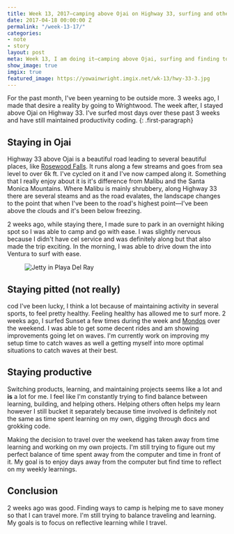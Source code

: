 ```yaml
---
title: Week 13, 2017—camping above Ojai on Highway 33, surfing and other things
date: 2017-04-18 00:00:00 Z
permalink: "/week-13-17/"
categories:
- note
- story
layout: post
meta: Week 13, I am doing it—camping above Ojai, surfing and finding to code.
show_image: true
imgix: true
featured_image: https://yowainwright.imgix.net/wk-13/hwy-33-3.jpg
---
```


For the past month, I've been yearning to be outside more. 3 weeks ago, I made that desire a reality by going to Wrightwood. The week after, I stayed above Ojai on Highway 33. I've surfed most days over these past 3 weeks and have still maintained productivity coding.
{: .first-paragraph}

## Staying in Ojai

Highway 33 above Ojai is a beautiful road leading to several beautiful places, like [Rosewood Falls](https://www.hikespeak.com/trails/rose-valley-falls-padres/). It runs along a few streams and goes from sea level to over 6k ft. I've cycled on it and I've now camped along it. Something that I really enjoy about it is it's difference from Malibu and the Santa Monica Mountains. Where Malibu is mainly shrubbery, along Highway 33 there are several steams and as the road evalates, the landscape changes to the point that when I've been to the road's highest point—I've been above the clouds and it's been below freezing.

2 weeks ago, while staying there, I made sure to park in an overnight hiking spot so I was able to camp and go with ease. I was slightly nervous because I didn't have cel service and was definitely along but that also made the trip exciting. In the morning, I was able to drive down the into Ventura to surf with ease. 

<figure>
  <img src="//yowainwright.imgix.net/wk-13/hwy-33.jpg?w=800&h=800&crop=focalpoint&auto=format" alt="Jetty in Playa Del Ray" />
</figure>

## Staying pitted (not really)
cod
I've been lucky, I think a lot because of maintaining activity in several sports, to feel pretty healthy. Feeling healthy has allowed me to surf more. 2 weeks ago, I surfed Sunset a few times during the week and [Mondos](https://www.wannasurf.com/spot/North_America/USA/California/Ventura/Mondos/) over the weekend. I was able to get some decent rides and am showing improvements going let on waves. I'm currently work on improving my setup time to catch waves as well a getting myself into more optimal situations to catch waves at their best. 

## Staying productive

Switching products, learning, and maintaining projects seems like a lot and **is** a lot for me. I feel like I'm constantly trying to find balance between learning, building, and helping others. Helping others often helps my learn however I still bucket it separately because time involved is definitely not the same as time spent learning on my own, digging through docs and grokking code. 

Making the decision to travel over the weekend has taken away from time learning and working on my own projects. I'm still trying to figure out my perfect balance of time spent away from the computer and time in front of it. My goal is to enjoy days away from the computer but find time to reflect on my weekly learnings. 

## Conclusion

2 weeks ago was good. Finding ways to camp is helping me to save money so that I can travel more. I'm still trying to balance traveling and learning. My goals is to focus on reflective learning while I travel. 

